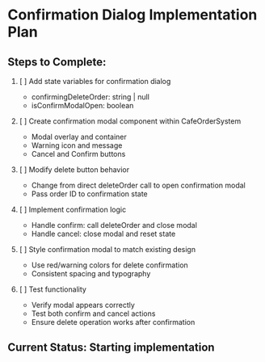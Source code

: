 # Confirmation Dialog Implementation Plan

## Steps to Complete:

1. [ ] Add state variables for confirmation dialog
   - confirmingDeleteOrder: string | null
   - isConfirmModalOpen: boolean

2. [ ] Create confirmation modal component within CafeOrderSystem
   - Modal overlay and container
   - Warning icon and message
   - Cancel and Confirm buttons

3. [ ] Modify delete button behavior
   - Change from direct deleteOrder call to open confirmation modal
   - Pass order ID to confirmation state

4. [ ] Implement confirmation logic
   - Handle confirm: call deleteOrder and close modal
   - Handle cancel: close modal and reset state

5. [ ] Style confirmation modal to match existing design
   - Use red/warning colors for delete confirmation
   - Consistent spacing and typography

6. [ ] Test functionality
   - Verify modal appears correctly
   - Test both confirm and cancel actions
   - Ensure delete operation works after confirmation

## Current Status: Starting implementation
